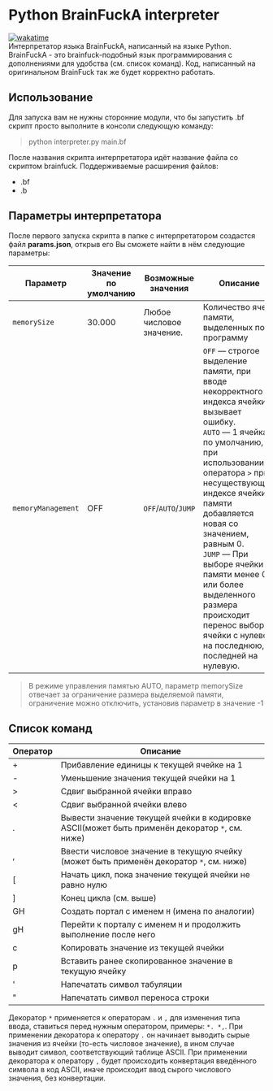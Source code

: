 # Python BrainFuckA interpreter
[![wakatime](https://wakatime.com/badge/user/391a38bf-e366-4a08-8107-7e6a23ad440a/project/b974b541-44fa-4d2d-b985-85a73db7f627.svg)](https://wakatime.com/badge/user/391a38bf-e366-4a08-8107-7e6a23ad440a/project/b974b541-44fa-4d2d-b985-85a73db7f627)
<br>Интерпретатор языка BrainFuckA, написанный на языке Python.
BrainFuckA - это brainfuck-подобный язык программирования с дополнениями для удобства (см. список команд).
Код, написанный на оригинальном BrainFuck так же будет корректно работать.

## Использование
Для запуска вам не нужны сторонние модули, что бы запустить .bf скрипт просто выполните в консоли следующую команду:
> python interpreter.py main.bf

После названия скрипта интерпретатора идёт название файла со скриптом brainfuck.
Поддерживаемые расширения файлов: 
- .bf 
- .b

## Параметры интерпретатора
После первого запуска скрипта в папке с интерпретатором создастся файл **params.json**, открыв его Вы сможете найти в нём следующие параметры:

|Параметр        |Значение по умолчанию          |Возможные значения | Описание|
|----------------|-------------------------------|-------------------|---------|
|`memorySize`    |30.000            			 |Любое числовое значение. |Количество ячеек памяти, выделенных под программу    |
|`memoryManagement` |OFF            |`OFF`/`AUTO`/`JUMP` | `OFF` — строгое выделение памяти, при вводе некорректного индекса ячейки вызывает ошибку.<br> `AUTO` — 1 ячейка по умолчанию, при использовании оператора `>` при несуществующем индексе ячейки памяти добавляется новая со значением, равным 0.<br> `JUMP` — При выборе ячейки памяти менее 0 или более выделенного размера происходит перенос выбора ячейки с нулевой на последнюю, с последней на нулевую.

> В режиме управления памятью AUTO, параметр memorySize отвечает за ограничение размера выделяемой памяти, ограничение можно отключить, установив параметр в значение -1
## Cписок команд
|Оператор| Описание|
|-- |--|
|+  |Прибавление единицы к текущей ячейке на 1|
|\- |Уменьшение значения текущей ячейки на 1|
|>  |Сдвиг выбранной ячейки вправо|
|<  |Сдвиг выбранной ячейки влево|
|.	|Вывести значение текущей ячейки в кодировке ASCII(может быть применён декоратор `*`, см. ниже)|
|,  |Ввести числовое значение в текущую ячейку (может быть применён декоратор `*`, см. ниже)|
|[  |Начать цикл, пока значение текущей ячейки не равно нулю|
|]  |Конец цикла (см. выше)|
|GH |Создать портал с именем `H` (имена по аналогии)|
|gH |Перейти к порталу с именем `H` и продолжить выполнение после него|
|c  |Копировать значение из текущей ячейки|
|p  |Вставить ранее скопированное значение в текущую ячейку|
|'  |Напечатать символ табуляции|
|"  |Напечатать символ переноса строки|

Декоратор `*` применяется к операторам `.` и `,` для изменения типа ввода, ставиться перед нужным оператором, примеры: `*. *,`.
При применении декоратора к оператору `.` он начинает выводить сырые значения из ячейки (то-есть числовое значение), в ином случае выводит символ, соответствующий таблице ASCII.
При применении декоратора к оператору `,` будет происходить конвертация введённого символа в код ASCII, иначе происходит ввод сырого числового значения, без конвертации.

